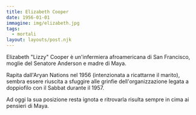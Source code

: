```yaml
---
title: Elizabeth Cooper
date: 1956-01-01
immagine: img/elizabeth.jpg
tags:
  - mortali
layout: layouts/post.njk
---
```


Elizabeth "Lizzy" Cooper è un'infermiera afroamericana di San Francisco, moglie del Senatore Anderson e madre di Maya.

Rapita dall'Aryan Nations nel 1956 (intenzionata a ricattarne il marito), sembra essere riuscita a sfuggire alle grinfie dell'organizzazione legata a doppiofilo con il Sabbat durante il 1957.

Ad oggi la sua posizione resta ignota e ritrovarla risulta sempre in cima ai pensieri di Maya.

